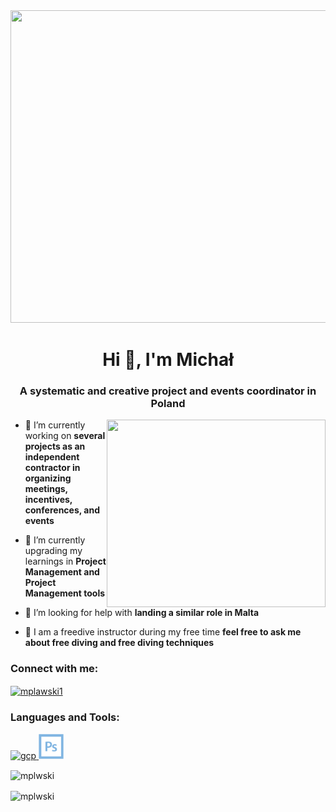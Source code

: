 
<div id="header" align="center">
<img src="https://i0.wp.com/archeyes.com/wp-content/uploads/2016/04/deepblue_letters_0001_D.gif?ssl=1" width="1000" height="500"/>
</div>
<h1 align="center">Hi 👋, I'm Michał</h1>
<h3 align="center">A systematic and creative project and events coordinator in Poland</h3>

<img align="right" src="https://media.tenor.com/WthWmIXI24cAAAAd/work-working.gif" width="350" height="300" />

- 🔭 I’m currently working on **several projects as an independent contractor in organizing meetings, incentives, conferences, and events**

- 🌱 I’m currently upgrading my learnings in **Project Management and  Project Management tools**

- 🤝 I’m looking for help with **landing a similar role in Malta**

- 💬 I am a freedive instructor during my free time **feel free to ask me about free diving and free diving techniques**

<h3 align="left">Connect with me:</h3>
<p align="left">
<a href="https://linkedin.com/in/mplawski1" target="blank"><img align="center" src="https://raw.githubusercontent.com/rahuldkjain/github-profile-readme-generator/master/src/images/icons/Social/linked-in-alt.svg" alt="mplawski1" height="30" width="40" /></a>
</p>

<h3 align="left">Languages and Tools:</h3>
<p align="left"> <a href="https://cloud.google.com" target="_blank" rel="noreferrer"> <img src="https://www.vectorlogo.zone/logos/google_cloud/google_cloud-icon.svg" alt="gcp" width="40" height="40"/> </a> <a href="https://www.photoshop.com/en" target="_blank" rel="noreferrer"> <img src="https://raw.githubusercontent.com/devicons/devicon/master/icons/photoshop/photoshop-line.svg" alt="photoshop" width="40" height="40"/> </a> </p>

<p><img align="center" src="https://github-readme-stats.vercel.app/api/top-langs?username=mplwski&show_icons=true&locale=en&layout=compact" alt="mplwski" /></p>

<p><img align="center" src="https://github-readme-streak-stats.herokuapp.com/?user=mplwski&" alt="mplwski" /></p>
